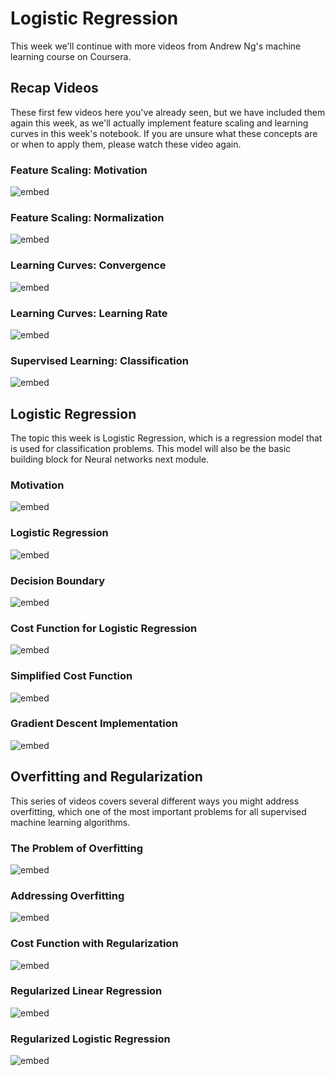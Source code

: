 # Logistic Regression

This week we'll continue with more videos from Andrew Ng's machine learning
course on Coursera. 

## Recap Videos

These first few videos here you've already seen, but we have included them
again this week, as we'll actually implement feature scaling and learning
curves in this week's notebook. If you are unsure what these concepts are
or when to apply them, please watch these video again.

### Feature Scaling: Motivation

![embed](https://www.youtube.com/embed/YVtP5UGdgXg)

### Feature Scaling: Normalization

![embed](https://www.youtube.com/embed/gmJqLGrUscg)

### Learning Curves: Convergence

![embed](https://www.youtube.com/embed/5g4H5_gsTpU)

### Learning Curves: Learning Rate

![embed](https://www.youtube.com/embed/P_9hNBVRldM)

### Supervised Learning: Classification

![embed](https://www.youtube.com/embed/hh6gE0LxfO8)

## Logistic Regression

The topic this week is Logistic Regression, which is a regression model that
is used for classification problems. This model will also be the basic
building block for Neural networks next module.

### Motivation

![embed](https://www.youtube.com/embed/p-ltr1C7u2o)

### Logistic Regression

![embed](https://www.youtube.com/embed/xuTiAW0OR40)

### Decision Boundary

![embed](https://www.youtube.com/embed/0az8RjxLLPQ)

### Cost Function for Logistic Regression

![embed](https://www.youtube.com/embed/vq4Ie5xWhww)

### Simplified Cost Function

![embed](https://www.youtube.com/embed/YkTcK_LXAxw)

### Gradient Descent Implementation

![embed](https://www.youtube.com/embed/6SZUnXEHCns)

## Overfitting and Regularization

This series of videos covers several different ways you might
address overfitting, which one of the most important problems
for all supervised machine learning algorithms.

### The Problem of Overfitting

![embed](https://www.youtube.com/embed/8upNQi-40Q8)

### Addressing Overfitting

![embed](https://www.youtube.com/embed/1kgcON0Eauc)

### Cost Function with Regularization

![embed](https://www.youtube.com/embed/NIiZZY7nlfU)

### Regularized Linear Regression

![embed](https://www.youtube.com/embed/jhrrw8Iuus0)

### Regularized Logistic Regression

![embed](https://www.youtube.com/embed/NhZXRzH2y-E)


<!--
### Optional Theory: Maximum Likelihood

<iframe id="kaltura_player" src="https://api.eu.kaltura.com/p/120/sp/12000/embedIframeJs/uiconf_id/23449960/partner_id/120?iframeembed=true&playerId=kaltura_player&entry_id=0_sii6dddk&flashvars[streamerType]=auto&amp;flashvars[localizationCode]=en_US&amp;flashvars[leadWithHTML5]=true&amp;flashvars[sideBarContainer.plugin]=true&amp;flashvars[sideBarContainer.position]=left&amp;flashvars[sideBarContainer.clickToClose]=true&amp;flashvars[chapters.plugin]=true&amp;flashvars[chapters.layout]=vertical&amp;flashvars[chapters.thumbnailRotator]=false&amp;flashvars[streamSelector.plugin]=true&amp;flashvars[EmbedPlayer.SpinnerTarget]=videoHolder&amp;flashvars[dualScreen.plugin]=true&amp;flashvars[hotspots.plugin]=1&amp;flashvars[Kaltura.addCrossoriginToIframe]=true&amp;&wid=0_b7j9d2rm" width="608" height="378" allowfullscreen webkitallowfullscreen mozAllowFullScreen allow="autoplay *; fullscreen *; encrypted-media *" sandbox="allow-downloads allow-forms allow-same-origin allow-scripts allow-top-navigation allow-pointer-lock allow-popups allow-modals allow-orientation-lock allow-popups-to-escape-sandbox allow-presentation allow-top-navigation-by-user-activation" frameborder="0" title="Minor AI Maximum Likelihood"></iframe>
-->
